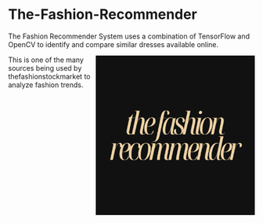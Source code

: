 # The-Fashion-Recommender
The Fashion Recommender System uses a combination of TensorFlow and OpenCV to identify and compare similar dresses available online.


<img src="thefashionrecommender.png" align="right" width="325">

This is one of the many sources being used by thefashionstockmarket to analyze fashion trends.
